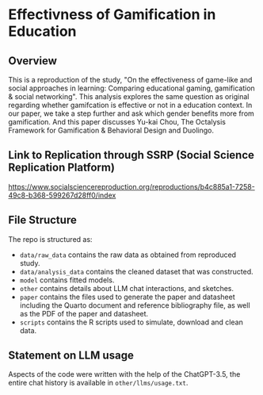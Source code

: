 # Effectivness of Gamification in Education

## Overview

This is a reproduction of the study, "On the effectiveness of game-like and social approaches in learning: Comparing educational gaming, gamification & social networking".
This analysis explores the same question as original regarding whether gamifcation is effective or not in a education context. In our paper, we take a step further and ask which gender benefits more from gamification. And this paper discusses Yu-kai Chou, The Octalysis Framework for Gamification & Behavioral Design and Duolingo.

## Link to Replication through SSRP (Social Science Replication Platform)

https://www.socialsciencereproduction.org/reproductions/b4c885a1-7258-49c8-b368-599267d28ff0/index

## File Structure

The repo is structured as:

-   `data/raw_data` contains the raw data as obtained from reproduced study.
-   `data/analysis_data` contains the cleaned dataset that was constructed.
-   `model` contains fitted models. 
-   `other` contains details about LLM chat interactions, and sketches.
-   `paper` contains the files used to generate the paper and datasheet including the Quarto document and reference bibliography file, as well as the PDF of the paper and datasheet. 
-   `scripts` contains the R scripts used to simulate, download and clean data.


## Statement on LLM usage

Aspects of the code were written with the help of the ChatGPT-3.5, the entire chat history is available in `other/llms/usage.txt`.
